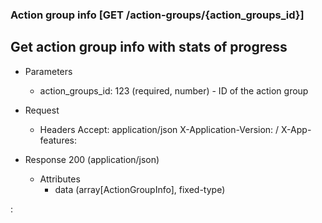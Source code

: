 ### Action group info [GET /action-groups/{action_groups_id}]

## Get action group info with stats of progress 

+ Parameters
    + action_groups_id: 123 (required, number) - ID of the action group

+ Request
    + Headers
      Accept: application/json
      X-Application-Version: <client-name>/<version>
      X-App-features: <target permission>

+ Response 200 (application/json)
    + Attributes
        + data (array[ActionGroupInfo], fixed-type)

:[](../error_responses.md)